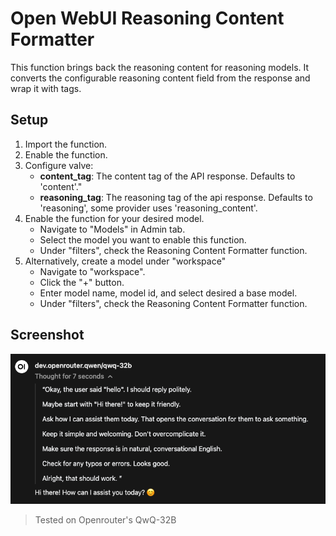 # Open WebUI Reasoning Content Formatter

This function brings back the reasoning content for reasoning models. It converts the configurable reasoning content field from the response and wrap it with <thinking> tags.

## Setup

1. Import the function.
2. Enable the function.
3. Configure valve:
    - **content_tag**: The content tag of the API response. Defaults to 'content'."
    - **reasoning_tag**: The reasoning tag of the api response. Defaults to 'reasoning', some provider uses 'reasoning_content'.
4. Enable the function for your desired model.
    - Navigate to "Models" in Admin tab.
    - Select the model you want to enable this function.
    - Under "filters", check the Reasoning Content Formatter function.
5. Alternatively, create a model under "workspace"
    - Navigate to "workspace".
    - Click the "+" button.
    - Enter model name, model id, and select desired a base model.
    - Under "filters", check the Reasoning Content Formatter function.

## Screenshot 

![Screenshot](attachments/screenshot.png)

> Tested on Openrouter's QwQ-32B
